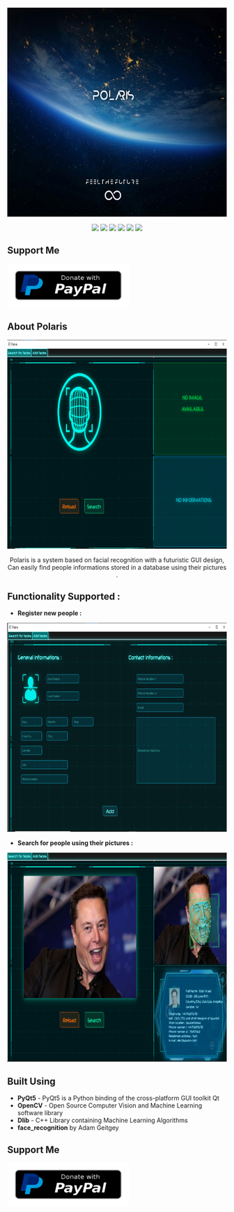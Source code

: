 <p align="center">
  <img width="750" height="480" src="https://github.com/ChibaniMohamed/polaris/blob/main/pol.jpg">
</p>
<p align="center">
   <img src="https://img.shields.io/badge/Dev-XN3UR0N-green?style=for-the-badge"/>
   <img src="https://img.shields.io/badge/language-python-blue?style=for-the-badge"/>
   <img src="https://img.shields.io/github/license/ChibaniMohamed/polaris?style=for-the-badge"/>
   <img src="https://img.shields.io/github/stars/ChibaniMohamed/polaris?style=for-the-badge"/>
   <img src="https://img.shields.io/github/forks/ChibaniMohamed/polaris?style=for-the-badge"/>
   <img src="https://visitor-badge.laobi.icu/badge?style=for-the-badge&page_id=ChibaniMohamed.Pretty-Readme">
</p>
<p align="center">
  
## Support Me
<a href="https://paypal.me/chibanimohamed"><img width="280" height="100" src="https://github.com/ChibaniMohamed/polaris/blob/main/paypal-donate-button.png"></a>
</p>

## About Polaris
<p align="center">
  <img width="880" height="480" src="https://github.com/ChibaniMohamed/polaris/blob/main/polaris_main.PNG">
</p>
  <p align="center">Polaris is a system based on facial recognition with a futuristic GUI design, Can easily find people informations stored in a database using their pictures .</p>
  
  ## Functionality Supported :
  
  - **Register new people :**
  
  <p align="center">
  <img width="880" height="480" src="https://github.com/ChibaniMohamed/polaris/blob/main/polaris_form.PNG">
</p>
  
  - **Search for people using their pictures :**
  
  <p align="center">
  <img width="880" height="480" src="https://github.com/ChibaniMohamed/polaris/blob/main/polaris_elon.png">
</p>

## Built Using
- **PyQt5** - PyQt5 is a Python binding of the cross-platform GUI toolkit Qt
- **OpenCV** - Open Source Computer Vision and Machine Learning software library
- **Dlib** - C++ Library containing Machine Learning Algorithms
- **face_recognition** by Adam Geitgey 
<p align="center">
  
## Support Me
<a href="https://paypal.me/chibanimohamed"><img width="280" height="100" src="https://github.com/ChibaniMohamed/polaris/blob/main/paypal-donate-button.png"></a>
</p>
